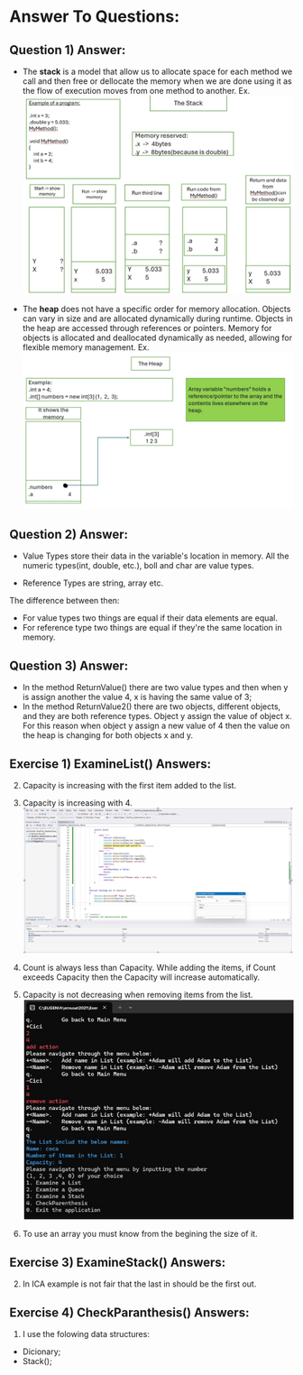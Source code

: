 # Answer To Questions:

## Question 1) Answer:

- The <b>stack</b> is a model that allow us to allocate space for each method we call and then free or dellocate the memory when we are done using it as the flow of execution moves from one method to another.
	Ex.
	![Stack - example of how it is working](images/stack.jpg)

- The <b>heap</b> does not have a specific order for memory allocation. 
	Objects can vary in size and are allocated dynamically during runtime.
	Objects in the heap are accessed through references or pointers.
	Memory for objects is allocated and deallocated dynamically as needed, allowing for flexible memory management.
	Ex.
	![Heap - example of how it is working](images/heap.jpg)

## Question 2) Answer:
- Value Types store their data in the variable's location in memory. All the numeric types(int, double, etc.), boll and char are value types.

- Reference Types are string, array etc.

The difference between then:

- For value types two things are equal if their data elements are equal.
- For reference type two things are equal if they're the same location in memory.

## Question 3) Answer:

- In the method ReturnValue() there are two value types and then when y is assign another the value 4, x is having the same value of 3;
- In the method ReturnValue2() there are two objects, different objects, and they are both reference types.
Object y assign the value of object x. For this reason when object y assign a new value of 4 then the value on the heap is changing for both objects x and y.

## Exercise 1) ExamineList() Answers:

2. Capacity is increasing with the first item added to the list.
3. Capacity is increasing with 4.
![Adding one item from List - Capacity is 4](images/firstCapacityIncreasing.jpg)

4. Count is always less than Capacity. While adding the items, if Count exceeds Capacity then the Capacity will increase automatically.
5. Capacity is not decreasing when removing items from the list.
![Removing item from List - Capacity is the same](images/sameCapacity.jpg)

6. To use an array you must know from the begining the size of it.

## Exercise 3) ExamineStack() Answers:
2. In ICA example is not fair that the last in should be the first out.

## Exercise 4) CheckParanthesis() Answers:
1. I use the folowing data structures:
-	Dicionary;
-	Stack<string>();


